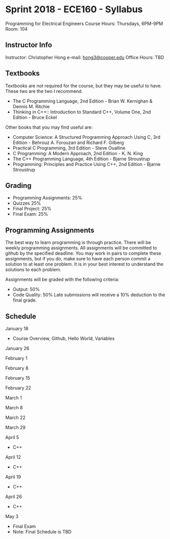 # Sprint 2018 - ECE160 - Syllabus
Programming for Electrical Engineers 
Course Hours: Thursdays, 6PM-9PM
Room: 104

## Instructor Info
Instructor: Christopher Hong
e-mail: hong3@cooper.edu
Office Hours: TBD

## Textbooks
Textbooks are not required for the course, but they may be useful to have. These two are the two I recommend.
- The C Programming Language, 2nd Edition - Brian W. Kernighan & Dennis M. Ritchie
- Thinking in C++:: Introduction to Standard C++, Volume One, 2nd Edition - Bruce Eckel  

Other books that you may find useful are:
- Computer Science: A Structured Programming Approach Using C, 3rd Edition - Behrouz A. Forouzan and Richard F. Gilberg
- Practical C Programming, 3rd Edition - Steve Oualline
- C Programming: A Modern Approach, 2nd Edition - K. N. King
- The C++ Programming Language, 4th Edition - Bjarne Stroustrup
- Programming: Principles and Practice Using C++, 2nd Edition - Bjarne Stroustrup

## Grading
- Programming Assignments: 25%
- Quizzes 25%
- Final Project: 25%
- Final Exam: 25%

## Programming Assignments
The best way to learn programming is through practice. There will be weekly programming assignments. All assignments will be committed to github by the specified deadline. You may work in pairs to complete these assignments, but if you do, make sure to have each person commit a solution to at least one problem. It is in your best interest to understand the solutions to each problem.

Assignments will be graded with the following criteria:
- Output: 50%
- Code Quality: 50%
Late submissions will receive a 10% deduction to the final grade. 

## Schedule
January 18  
- Course Overview, Github, Hello World, Variables
 
January 26  

February 1  

February 8  

February 15  

February 22  

March 1  

March 8  

March 22  

March 29  

April 5  
- C++

April 12  
- C++

April 19  
- C++

April 26  
- C++

May 3
- Final Exam 
- Note: Final Schedule is TBD
